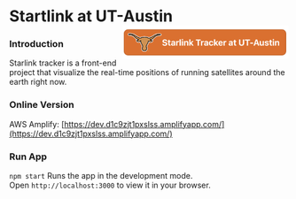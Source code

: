 # Startlink at UT-Austin <img src="/src/assets/images/starlink_logo.png" align="right" width="300" /></a>


### Introduction
Starlink tracker is a front-end project that visualize the real-time positions of running satellites around the earth right now.

### Online Version
AWS Amplify: [https://dev.d1c9zjt1pxslss.amplifyapp.com/](https://dev.d1c9zjt1pxslss.amplifyapp.com/)

### Run App
`npm start`
Runs the app in the development mode.\
Open `http://localhost:3000` to view it in your browser.

